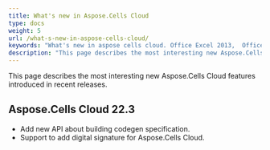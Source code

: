 ```yaml
---
title: What's new in Aspose.Cells Cloud
type: docs
weight: 5
url: /what-s-new-in-aspose-cells-cloud/
keywords: "What's new in aspose cells cloud. Office Excel 2013,  Office Excel 2016,  Office Excel 2019，office Excel 365."
description: "This page describes the most interesting new Aspose.Cells Cloud features introduced in recent releases."
---
```


This page describes the most interesting new Aspose.Cells Cloud features introduced in recent releases.

## Aspose.Cells Cloud 22.3

* Add new API about building codegen specification.
* Support to add digital signature for Aspose.Cells Cloud.



